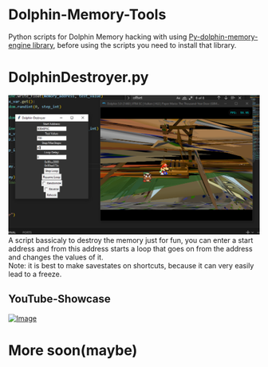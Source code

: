 # Dolphin-Memory-Tools
Python scripts for Dolphin Memory hacking with using [Py-dolphin-memory-engine library](https://github.com/henriquegemignani/py-dolphin-memory-engine), before using the scripts you need to install that library.

# DolphinDestroyer.py
![Showcase](ShowcaseGUI.PNG)
A script bassicaly to destroy the memory just for fun, 
you can enter a start address and from this address starts a loop that goes on from the address and changes the values of it.<br>
Note: it is best to make savestates on shortcuts, because it can very easily lead to a freeze.

## YouTube-Showcase
[![Image](https://img.youtube.com/vi/yUMIgcToHSU/0.jpg)](https://youtu.be/yUMIgcToHSU)

# More soon(maybe)
